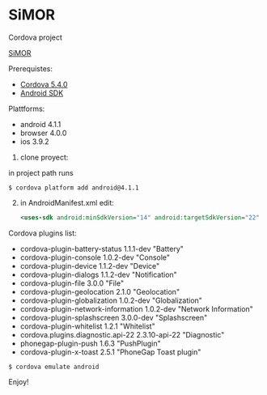 SiMOR
====================

Cordova project 

[SiMOR](https://play.google.com/store/apps/details?id=org.pim.simor)

Prerequistes:
- [Cordova 5.4.0](https://cordova.apache.org/)
- [Android SDK](http://developer.android.com/intl/es/sdk/index.html)

Plattforms:
- android 4.1.1
- browser 4.0.0
- ios 3.9.2

1. clone proyect:

in project path runs 

```
$ cordova platform add android@4.1.1
```

2. in AndroidManifest.xml edit:

    ```xml
    <uses-sdk android:minSdkVersion="14" android:targetSdkVersion="22" />
    ```

Cordova plugins list:

- cordova-plugin-battery-status 1.1.1-dev "Battery"
- cordova-plugin-console 1.0.2-dev "Console"
- cordova-plugin-device 1.1.2-dev "Device"
- cordova-plugin-dialogs 1.1.2-dev "Notification"
- cordova-plugin-file 3.0.0 "File"
- cordova-plugin-geolocation 2.1.0 "Geolocation"
- cordova-plugin-globalization 1.0.2-dev "Globalization"
- cordova-plugin-network-information 1.0.2-dev "Network Information"
- cordova-plugin-splashscreen 3.0.0-dev "Splashscreen"
- cordova-plugin-whitelist 1.2.1 "Whitelist"
- cordova.plugins.diagnostic.api-22 2.3.10-api-22 "Diagnostic"
- phonegap-plugin-push 1.6.3 "PushPlugin"
- cordova-plugin-x-toast 2.5.1 "PhoneGap Toast plugin"

```
$ cordova emulate android
```

Enjoy!

